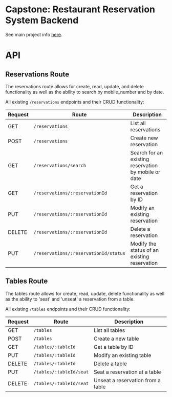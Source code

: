 # Capstone: Restaurant Reservation System Backend

See main project info [here](../README.md).

# API
## Reservations Route

The reservations route allows for create, read, update, and delete functionality as well as the ability to search by mobile_number and by date.

All existing `/reservations` endpoints and their CRUD functionality:

| Request | Route | Description |
| ------- | ----- | ----------- |
| GET | `/reservations` | List all reservations 
| POST | `/reservations` | Create new reservation
| GET | `/reservations/search` | Search for an existing reservation by mobile or date
| GET | `/reservations/:reservationId` | Get a reservation by ID
| PUT | `/reservations/:reservationId` | Modify an existing reservation
| DELETE | `/reservations/:reservationId` | Delete a reservation
| PUT | `/reservations/:reservationId/status` | Modify the status of an existing reservation

## Tables Route

The tables route allows for create, read, update, delete functionality as well as the ability to 'seat' and 'unseat' a reservation from a table.

All existing `/tables` endpoints and their CRUD functionality:

| Request | Route | Description |
| ------- | ----- | ----------- |
| GET | `/tables` | List all tables
| POST | `/tables` | Create a new table
| GET | `/tables/:tableId` | Get a table by ID
| PUT | `/tables/:tableId` | Modify an existing table
| DELETE | `/tables/:tableId` | Delete a table
| PUT | `/tables/:tableId/seat` | Seat a reservation at a table
| DELETE | `/tables/:tableId/seat` | Unseat a reservation from a table

